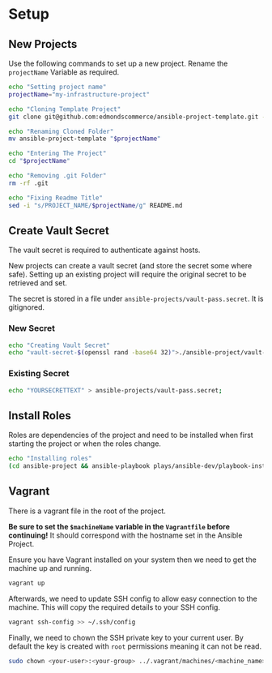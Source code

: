 # Setup

## New Projects
Use the following commands to set up a new project.
Rename the `projectName` Variable as required.

```bash
echo "Setting project name" 
projectName="my-infrastructure-project"

echo "Cloning Template Project" 
git clone git@github.com:edmondscommerce/ansible-project-template.git --depth=1

echo "Renaming Cloned Folder"  
mv ansible-project-template "$projectName"

echo "Entering The Project" 
cd "$projectName"

echo "Removing .git Folder"
rm -rf .git 

echo "Fixing Readme Title"
sed -i "s/PROJECT_NAME/$projectName/g" README.md 
``` 

## Create Vault Secret
The vault secret is required to authenticate against hosts.

New projects can create a vault secret (and store the secret some where safe).
Setting up an existing project will require the original secret to be retrieved and set.

The secret is stored in a file under `ansible-projects/vault-pass.secret`. 
It is gitignored.

### New Secret
```bash
echo "Creating Vault Secret"
echo "vault-secret-$(openssl rand -base64 32)">./ansible-project/vault-pass.secret
```

### Existing Secret
```bash
echo "YOURSECRETTEXT" > ansible-projects/vault-pass.secret;
```

## Install Roles
Roles are dependencies of the project and need to be installed when first starting the project or when the roles change.

```bash
echo "Installing roles"
(cd ansible-project && ansible-playbook plays/ansible-dev/playbook-install-roles.yml)
```

## Vagrant
There is a vagrant file in the root of the project.

**Be sure to set the `$machineName` variable in the `Vagrantfile` before continuing!**
It should correspond with the hostname set in the Ansible Project.

Ensure you have Vagrant installed on your system then we need to get the machine up and running.

```bash
vagrant up
```

Afterwards, we need to update SSH config to allow easy connection to the machine. This will copy the required details 
to your SSH config. 
```bash
vagrant ssh-config >> ~/.ssh/config
```

Finally, we need to chown the SSH private key to your current user.
By default the key is created with `root` permissions meaning it can not be read.
```bash
sudo chown <your-user>:<your-group> ../.vagrant/machines/<machine_name>/libvirt/private_key
```